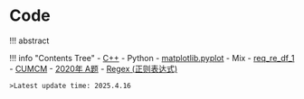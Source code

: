 # Code

!!! abstract
	

!!! info "Contents Tree"
    - [C++](C++/Cpp_note.md)
    - Python
        - [matplotlib.pyplot](Python/matplotlib.pyplot/1.md)
        - Mix
            - [req_re_df_1](Python/Mix/req_re_df_250209.md)
    - [CUMCM](CUMCM/index.md)
        - [2020年 A题](CUMCM/20A.md)
    - [Regex (正则表达式)](Regex.md)

	>Latest update time: 2025.4.16

